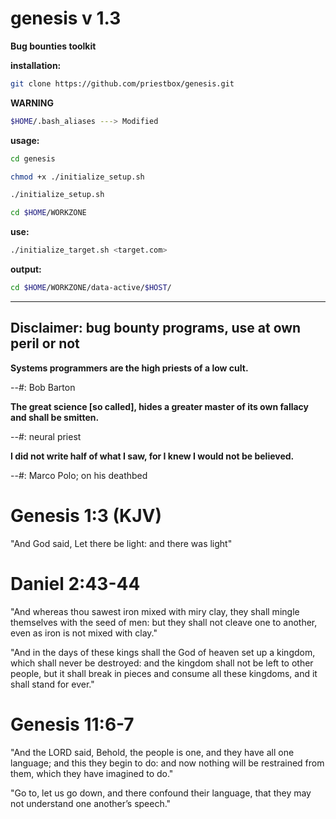 
# genesis v 1.3

**Bug bounties toolkit**

**installation:**
```bash
git clone https://github.com/priestbox/genesis.git
```
**WARNING**
```bash
$HOME/.bash_aliases ---> Modified
```
**usage:**
```bash
cd genesis
```
```bash
chmod +x ./initialize_setup.sh
```
```bash
./initialize_setup.sh
```
```bash
cd $HOME/WORKZONE
```
**use:**
```bash
./initialize_target.sh <target.com>
```
**output:**
```bash
cd $HOME/WORKZONE/data-active/$HOST/
```

--------------------------------------------------------
Disclaimer: bug bounty programs, use at own peril or not
--------------------------------------------------------

 
**Systems programmers are the high priests of a low cult.**

--#: Bob Barton

**The great science [so called], hides a greater master of its own fallacy and shall be smitten.**

--#: neural priest

**I did not write half of what I saw, for I knew I would not be believed.**

--#: Marco Polo; on his deathbed


# Genesis 1:3 (KJV)

"And God said, Let there be light: and there was light"

# Daniel 2:43-44

"And whereas thou sawest iron mixed with miry clay, they shall mingle themselves with the seed of men: but they shall not cleave one to another, even as iron is not mixed with clay."

"And in the days of these kings shall the God of heaven set up a kingdom, which shall never be destroyed: and the kingdom shall not be left to other people, but it shall break in pieces and consume all these kingdoms, and it shall stand for ever."

# Genesis 11:6-7

"And the LORD said, Behold, the people is one, and they have all one language; and this they begin to do: and now nothing will be restrained from them, which they have imagined to do."

"Go to, let us go down, and there confound their language, that they may not understand one another’s speech."


